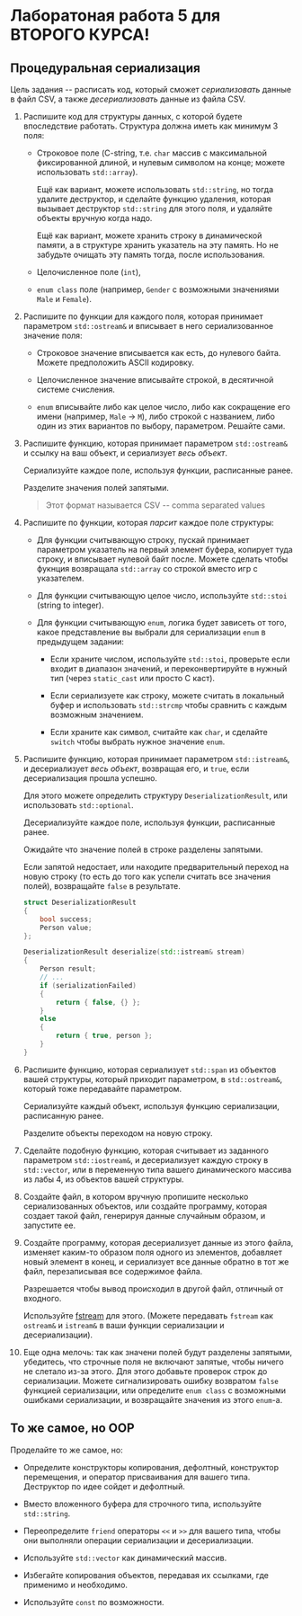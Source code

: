 # Лаборатоная работа 5 для ВТОРОГО КУРСА!

## Процедуральная сериализация

Цель задания -- расписать код, который сможет *сериализовать* данные в файл CSV, 
а также *десериализовать* данные из файла CSV.

1. Распишите код для структуры данных, с которой будете впоследствие работать.
   Структура должна иметь как минимум 3 поля:

   - Строковое поле (C-string, т.е. `char` массив с максимальной фиксированной длиной,
     и нулевым символом на конце; можете использовать `std::array`).

     Ещё как вариант, можете использовать `std::string`, но тогда удалите деструктор, и сделайте функцию удаления, которая вызывает деструктор `std::string` для этого поля, и удаляйте объекты вручную когда надо.

     Ещё как вариант, можете хранить строку в динамической памяти, а в структуре хранить указатель на эту память. Но не забудьте очищать эту память тогда, после использования.

   - Целочисленное поле (`int`),

   - `enum class` поле (например, `Gender` с возможными значениями `Male` и `Female`).

2. Распишите по функции для каждого поля, которая принимает параметром `std::ostream&` 
   и вписывает в него сериализованное значение поля:

   - Строковое значение вписывается как есть, до нулевого байта.
     Можете предположить ASCII кодировку.

   - Целочисленное значение вписывайте строкой, в десятичной системе счисления.

   - `enum` вписывайте либо как целое число,
     либо как сокращение его имени (например, `Male` -> `M`),
     либо строкой с названием, либо один из этих вариантов по выбору, параметром.
     Решайте сами.

3. Распишите функцию, которая принимает параметром `std::ostream&` 
   и ссылку на ваш объект, и сериализует *весь объект*.

   Сериализуйте каждое поле, используя функции, расписанные ранее.

   Разделите значения полей запятыми.

   > Этот формат называется CSV -- comma separated values

4. Распишите по функции, которая *парсит* каждое поле структуры:

   - Для функции считывающую строку, пускай принимает параметром указатель на первый элемент буфера,
     копирует туда строку, и вписывает нулевой байт после.
     Можете сделать чтобы фукнция возвращала `std::array` со строкой вместо игр с указателем.

   - Для функции считывающую целое число, используйте `std::stoi` (string to integer).

   - Для функции считывающую `enum`, логика будет зависеть от того, какое представление
     вы выбрали для сериализации `enum` в предыдущем задании:

     * Если храните числом, используйте `std::stoi`, проверьте если входит в диапазон значений,
       и переконвертируйте в нужный тип (через `static_cast` или просто C каст).

     * Если сериализуете как строку, можете считать в локальный буфер
       и использовать `std::strcmp` чтобы сравнить с каждым возможным значением.

     * Если храните как символ, считайте как `char`, и сделайте `switch` чтобы выбрать
       нужное значение `enum`. 

5. Распишите функцию, которая принимает параметром `std::istream&`,
   и десериализует *весь объект*, возвращая его, и `true`, если десериализация прошла успешно. 

   Для этого можете определить структуру `DeserializationResult`, или использовать `std::optional`.

   Десериализуйте каждое поле, используя функции, расписанные ранее.

   Ожидайте что значение полей в строке разделены запятыми.

   Если запятой недостает, или находите предварительный переход на новую строку
   (то есть до того как успели считать все значения полей),
   возвращайте `false` в результате.

    ```cpp
    struct DeserializationResult
    {
        bool success;
        Person value;
    };

    DeserializationResult deserialize(std::istream& stream)
    {
        Person result;
        // ...
        if (serializationFailed)
        {
            return { false, {} };
        }
        else
        {
            return { true, person };
        }
    }
    ```
   
6. Распишите функцию, которая сериализует `std::span` из объектов вашей структуры,
   который приходит параметром, в `std::ostream&`, который тоже передавайте параметром.

   Сериализуйте каждый объект, используя функцию сериализации, расписанную ранее.

   Разделите объекты переходом на новую строку.

7. Сделайте подобную функцию, которая считывает из заданного параметром `std::iostream&`,
   и десериализует каждую строку в `std::vector`,
   или в переменную типа вашего динамического массива из лабы 4,
   из объектов вашей структуры.

8. Создайте файл, в котором вручную пропишите несколько сериализованных объектов,
   или создайте программу, которая создает такой файл, генерируя данные случайным образом,
   и запустите ее.

9. Создайте программу, которая десериализует данные из этого файла,
   изменяет каким-то образом поля одного из элементов,
   добавляет новый элемент в конец,
   и сериализует все данные обратно в тот же файл,
   перезаписывая все содержимое файла.

   Разрешается чтобы вывод происходил в другой файл, отличный от входного.

   Используйте [fstream](https://cplusplus.com/reference/fstream/fstream/open/) для этого.
   (Можете передавать `fstream` как `ostream&` и `istream&` в ваши функции сериализации и десериализации).

10. Еще одна мелочь: так как значени полей будут разделены запятыми, убедитесь, что строчные поля не включают запятые, чтобы ничего не слетало из-за этого.
    Для этого добавьте проверок строк до сериализации. Можете сигнализировать ошибку возвратом `false` функцией сериализации, или определите `enum class` с возможными ошибками сериализации, и возвращайте значения из этого `enum`-а.

## То же самое, но OOP

Проделайте то же самое, но:

- Определите конструкторы копирования, дефолтный, конструктор перемещения, и оператор присваивания
  для вашего типа.
  Деструктор по идее сойдет и дефолтный.

- Вместо вложенного буфера для строчного типа, используйте `std::string`.

- Переопределите `friend` операторы `<<` и `>>` для вашего типа, 
  чтобы они выполняли операции сериализации и десериализации.

- Используйте `std::vector` как динамический массив.

- Избегайте копирования объектов, передавая их ссылками, где применимо и необходимо.

- Используйте `const` по возможности.
